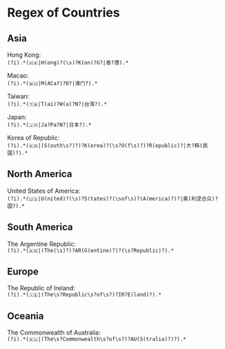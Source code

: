 # Regex of Countries  

## Asia  

Hong Kong:  
`(?i).*(🇭🇰|H(ong)?(\s)?K(on)?G?|香?港).*`  

Macao:  
`(?i).*(🇲🇴|M(ACa?)?O?|澳门?).*`  

Taiwan:  
`(?i).*(🇹🇼|T(ai)?W(a)?N?|台湾?).*`  

Japan:  
`(?i).*(🇯🇵|Ja?Pa?N?|日本?).*`  

Korea of Republic:  
`(?i).*(🇰🇷|(S(outh\s?)?)?K(orea)?(\s?O(f\s)?)?R(epublic)?|大?韩(民国)?).*`  

## North America  

United States of America:  
`(?i).*(🇺🇸|U(nited)?(\s)?S(tates)?(\sof\s)?(A(merica)?)?|美(利坚合众)?国?).*`  

## South America  

The Argentine Republic:  
`(?i).*(🇦🇷|(The(\s)?)?AR(G(entine)?)?(\s?Republic)?).*`  

## Europe  

The Republic of Ireland:  
`(?i).*(🇮🇪|(The\s?Republic\s?of\s?)?IR?E(land)?).*`  

## Oceania  

The Commonwealth of Australia:  
`(?i).*(🇦🇺|(The\s?Commonwealth\s?of\s?)?AU(S(tralia)?)?).*`  
